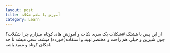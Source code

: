 ```yaml
---
layout: post
title: آموزش با طعم شکلات
category: Learn
---
```


از این پس با هشتگ #شکلات یک سری نکات و آموزش های کوتاه میزارم 
چرا شکلات؟چون شیرین و خیلی هم راحت و مختصر تهیه و استفاده(خورده)  میشه.
سعی میشه تا حد امکان کوتاه و مفید باشه.
